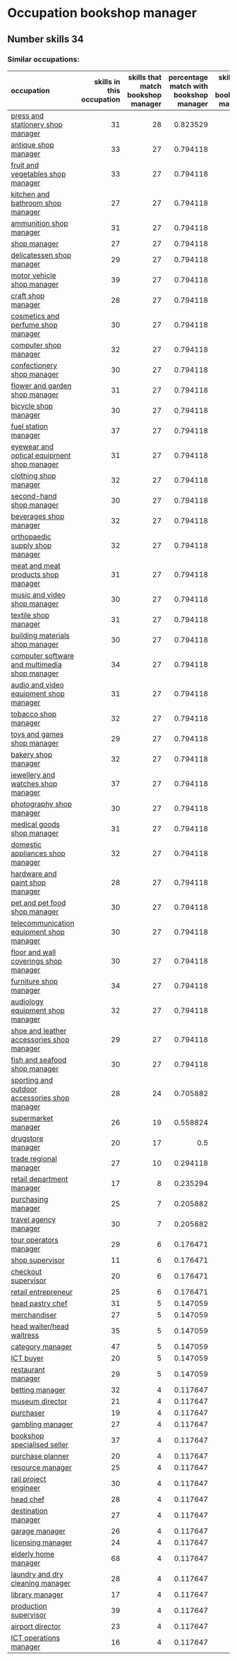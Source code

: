 # Occupation bookshop manager
## Number skills 34
### Similar occupations:
| occupation                                                                                        |   skills in this occupation |   skills that match bookshop manager |   percentage match with bookshop manager |   skills not in bookshop manager |
|:--------------------------------------------------------------------------------------------------|----------------------------:|-------------------------------------:|-----------------------------------------:|---------------------------------:|
| [press and stationery shop manager](press_and_stationery_shop_manager.md)                         |                          31 |                                   28 |                                 0.823529 |                                3 |
| [antique shop manager](antique_shop_manager.md)                                                   |                          33 |                                   27 |                                 0.794118 |                                6 |
| [fruit and vegetables shop manager](fruit_and_vegetables_shop_manager.md)                         |                          33 |                                   27 |                                 0.794118 |                                6 |
| [kitchen and bathroom shop manager](kitchen_and_bathroom_shop_manager.md)                         |                          27 |                                   27 |                                 0.794118 |                                0 |
| [ammunition shop manager](ammunition_shop_manager.md)                                             |                          31 |                                   27 |                                 0.794118 |                                4 |
| [shop manager](shop_manager.md)                                                                   |                          27 |                                   27 |                                 0.794118 |                                0 |
| [delicatessen shop manager](delicatessen_shop_manager.md)                                         |                          29 |                                   27 |                                 0.794118 |                                2 |
| [motor vehicle shop manager](motor_vehicle_shop_manager.md)                                       |                          39 |                                   27 |                                 0.794118 |                               12 |
| [craft shop manager](craft_shop_manager.md)                                                       |                          28 |                                   27 |                                 0.794118 |                                1 |
| [cosmetics and perfume shop manager](cosmetics_and_perfume_shop_manager.md)                       |                          30 |                                   27 |                                 0.794118 |                                3 |
| [computer shop manager](computer_shop_manager.md)                                                 |                          32 |                                   27 |                                 0.794118 |                                5 |
| [confectionery shop manager](confectionery_shop_manager.md)                                       |                          30 |                                   27 |                                 0.794118 |                                3 |
| [flower and garden shop manager](flower_and_garden_shop_manager.md)                               |                          31 |                                   27 |                                 0.794118 |                                4 |
| [bicycle shop manager](bicycle_shop_manager.md)                                                   |                          30 |                                   27 |                                 0.794118 |                                3 |
| [fuel station manager](fuel_station_manager.md)                                                   |                          37 |                                   27 |                                 0.794118 |                               10 |
| [eyewear and optical equipment shop manager](eyewear_and_optical_equipment_shop_manager.md)       |                          31 |                                   27 |                                 0.794118 |                                4 |
| [clothing shop manager](clothing_shop_manager.md)                                                 |                          32 |                                   27 |                                 0.794118 |                                5 |
| [second-hand shop manager](second-hand_shop_manager.md)                                           |                          30 |                                   27 |                                 0.794118 |                                3 |
| [beverages shop manager](beverages_shop_manager.md)                                               |                          32 |                                   27 |                                 0.794118 |                                5 |
| [orthopaedic supply shop manager](orthopaedic_supply_shop_manager.md)                             |                          32 |                                   27 |                                 0.794118 |                                5 |
| [meat and meat products shop manager](meat_and_meat_products_shop_manager.md)                     |                          31 |                                   27 |                                 0.794118 |                                4 |
| [music and video shop manager](music_and_video_shop_manager.md)                                   |                          30 |                                   27 |                                 0.794118 |                                3 |
| [textile shop manager](textile_shop_manager.md)                                                   |                          31 |                                   27 |                                 0.794118 |                                4 |
| [building materials shop manager](building_materials_shop_manager.md)                             |                          30 |                                   27 |                                 0.794118 |                                3 |
| [computer software and multimedia shop manager](computer_software_and_multimedia_shop_manager.md) |                          34 |                                   27 |                                 0.794118 |                                7 |
| [audio and video equipment shop manager](audio_and_video_equipment_shop_manager.md)               |                          31 |                                   27 |                                 0.794118 |                                4 |
| [tobacco shop manager](tobacco_shop_manager.md)                                                   |                          32 |                                   27 |                                 0.794118 |                                5 |
| [toys and games shop manager](toys_and_games_shop_manager.md)                                     |                          29 |                                   27 |                                 0.794118 |                                2 |
| [bakery shop manager](bakery_shop_manager.md)                                                     |                          32 |                                   27 |                                 0.794118 |                                5 |
| [jewellery and watches shop manager](jewellery_and_watches_shop_manager.md)                       |                          37 |                                   27 |                                 0.794118 |                               10 |
| [photography shop manager](photography_shop_manager.md)                                           |                          30 |                                   27 |                                 0.794118 |                                3 |
| [medical goods shop manager](medical_goods_shop_manager.md)                                       |                          31 |                                   27 |                                 0.794118 |                                4 |
| [domestic appliances shop manager](domestic_appliances_shop_manager.md)                           |                          32 |                                   27 |                                 0.794118 |                                5 |
| [hardware and paint shop manager](hardware_and_paint_shop_manager.md)                             |                          28 |                                   27 |                                 0.794118 |                                1 |
| [pet and pet food shop manager](pet_and_pet_food_shop_manager.md)                                 |                          30 |                                   27 |                                 0.794118 |                                3 |
| [telecommunication equipment shop manager](telecommunication_equipment_shop_manager.md)           |                          30 |                                   27 |                                 0.794118 |                                3 |
| [floor and wall coverings shop manager](floor_and_wall_coverings_shop_manager.md)                 |                          30 |                                   27 |                                 0.794118 |                                3 |
| [furniture shop manager](furniture_shop_manager.md)                                               |                          34 |                                   27 |                                 0.794118 |                                7 |
| [audiology equipment shop manager](audiology_equipment_shop_manager.md)                           |                          32 |                                   27 |                                 0.794118 |                                5 |
| [shoe and leather accessories shop manager](shoe_and_leather_accessories_shop_manager.md)         |                          29 |                                   27 |                                 0.794118 |                                2 |
| [fish and seafood shop manager](fish_and_seafood_shop_manager.md)                                 |                          30 |                                   27 |                                 0.794118 |                                3 |
| [sporting and outdoor accessories shop manager](sporting_and_outdoor_accessories_shop_manager.md) |                          28 |                                   24 |                                 0.705882 |                                4 |
| [supermarket manager](supermarket_manager.md)                                                     |                          26 |                                   19 |                                 0.558824 |                                7 |
| [drugstore manager](drugstore_manager.md)                                                         |                          20 |                                   17 |                                 0.5      |                                3 |
| [trade regional manager](trade_regional_manager.md)                                               |                          27 |                                   10 |                                 0.294118 |                               17 |
| [retail department manager](retail_department_manager.md)                                         |                          17 |                                    8 |                                 0.235294 |                                9 |
| [purchasing manager](purchasing_manager.md)                                                       |                          25 |                                    7 |                                 0.205882 |                               18 |
| [travel agency manager](travel_agency_manager.md)                                                 |                          30 |                                    7 |                                 0.205882 |                               23 |
| [tour operators manager](tour_operators_manager.md)                                               |                          29 |                                    6 |                                 0.176471 |                               23 |
| [shop supervisor](shop_supervisor.md)                                                             |                          11 |                                    6 |                                 0.176471 |                                5 |
| [checkout supervisor](checkout_supervisor.md)                                                     |                          20 |                                    6 |                                 0.176471 |                               14 |
| [retail entrepreneur](retail_entrepreneur.md)                                                     |                          25 |                                    6 |                                 0.176471 |                               19 |
| [head pastry chef](head_pastry_chef.md)                                                           |                          31 |                                    5 |                                 0.147059 |                               26 |
| [merchandiser](merchandiser.md)                                                                   |                          27 |                                    5 |                                 0.147059 |                               22 |
| [head waiter/head waitress](head_waiter-head_waitress.md)                                         |                          35 |                                    5 |                                 0.147059 |                               30 |
| [category manager](category_manager.md)                                                           |                          47 |                                    5 |                                 0.147059 |                               42 |
| [ICT buyer](ICT_buyer.md)                                                                         |                          20 |                                    5 |                                 0.147059 |                               15 |
| [restaurant manager](restaurant_manager.md)                                                       |                          29 |                                    5 |                                 0.147059 |                               24 |
| [betting manager](betting_manager.md)                                                             |                          32 |                                    4 |                                 0.117647 |                               28 |
| [museum director](museum_director.md)                                                             |                          21 |                                    4 |                                 0.117647 |                               17 |
| [purchaser](purchaser.md)                                                                         |                          19 |                                    4 |                                 0.117647 |                               15 |
| [gambling manager](gambling_manager.md)                                                           |                          27 |                                    4 |                                 0.117647 |                               23 |
| [bookshop specialised seller](bookshop_specialised_seller.md)                                     |                          37 |                                    4 |                                 0.117647 |                               33 |
| [purchase planner](purchase_planner.md)                                                           |                          20 |                                    4 |                                 0.117647 |                               16 |
| [resource manager](resource_manager.md)                                                           |                          25 |                                    4 |                                 0.117647 |                               21 |
| [rail project engineer](rail_project_engineer.md)                                                 |                          30 |                                    4 |                                 0.117647 |                               26 |
| [head chef](head_chef.md)                                                                         |                          28 |                                    4 |                                 0.117647 |                               24 |
| [destination manager](destination_manager.md)                                                     |                          27 |                                    4 |                                 0.117647 |                               23 |
| [garage manager](garage_manager.md)                                                               |                          26 |                                    4 |                                 0.117647 |                               22 |
| [licensing manager](licensing_manager.md)                                                         |                          24 |                                    4 |                                 0.117647 |                               20 |
| [elderly home manager](elderly_home_manager.md)                                                   |                          68 |                                    4 |                                 0.117647 |                               64 |
| [laundry and dry cleaning manager](laundry_and_dry_cleaning_manager.md)                           |                          28 |                                    4 |                                 0.117647 |                               24 |
| [library manager](library_manager.md)                                                             |                          17 |                                    4 |                                 0.117647 |                               13 |
| [production supervisor](production_supervisor.md)                                                 |                          39 |                                    4 |                                 0.117647 |                               35 |
| [airport director](airport_director.md)                                                           |                          23 |                                    4 |                                 0.117647 |                               19 |
| [ICT operations manager](ICT_operations_manager.md)                                               |                          16 |                                    4 |                                 0.117647 |                               12 |
